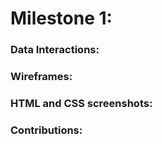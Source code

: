 # Milestone 1:

### Data Interactions:

### Wireframes:

### HTML and CSS screenshots:

### Contributions: